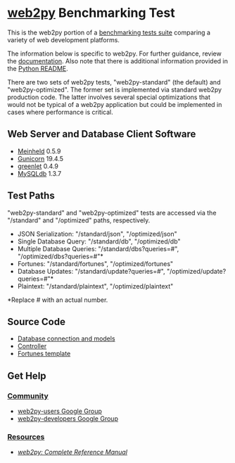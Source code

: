 # [web2py](http://www.web2py.com/) Benchmarking Test

This is the web2py portion of a [benchmarking tests suite](../../)
comparing a variety of web development platforms.

The information below is specific to web2py. For further guidance,
review the [documentation](https://github.com/khulnasoft/BenchWeb/wiki).
Also note that there is additional information provided in
the [Python README](../).

There are two sets of web2py tests, "web2py-standard" (the default) and "web2py-optimized". The former set is implemented via standard web2py production code. The latter involves several special optimizations that would not be typical of a web2py application but could be implemented in cases where performance is critical.

## Web Server and Database Client Software

* [Meinheld](http://meinheld.org/) 0.5.9
* [Gunicorn](http://gunicorn.org/) 19.4.5
* [greenlet](http://greenlet.readthedocs.io/en/latest/) 0.4.9
* [MySQLdb](https://mysqlclient.readthedocs.io/en/latest/) 1.3.7

## Test Paths

"web2py-standard" and "web2py-optimized" tests are accessed via the "/standard" and "/optimized" paths, respectively.

* JSON Serialization: "/standard/json", "/optimized/json"
* Single Database Query: "/standard/db", "/optimized/db"
* Multiple Database Queries: "/standard/dbs?queries=#", "/optimized/dbs?queries=#"*
* Fortunes: "/standard/fortunes", "/optimized/fortunes"
* Database Updates: "/standard/update?queries=#", "/optimized/update?queries=#"*
* Plaintext: "/standard/plaintext", "/optimized/plaintext"

*Replace # with an actual number.

## Source Code

* [Database connection and models](app/standard/modules/database.py)
* [Controller](app/standard/modules/controller.py)
* [Fortunes template](app/standard/views/fortune.html)

## Get Help

### [Community](http://web2py.com/init/default/documentation)

* [web2py-users Google Group](https://groups.google.com/forum/#!forum/web2py)
* [web2py-developers Google Group](https://groups.google.com/forum/#!forum/web2py-developers)

### [Resources](http://web2py.com/init/default/documentation)

* [*web2py: Complete Reference Manual*](http://web2py.com/book)
